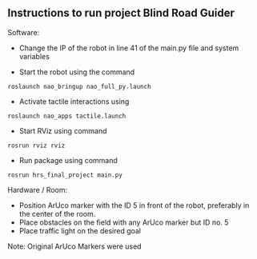 ## Instructions to run project Blind Road Guider

Software:

- Change the IP of the robot in line 41 of the main.py file and system variables

- Start the robot using the command 
```
roslaunch nao_bringup nao_full_py.launch
```

- Activate tactile interactions using
```
roslaunch nao_apps tactile.launch
```
- Start RViz using command 
```
rosrun rviz rviz
```
- Run package using command 
```
rosrun hrs_final_project main.py
```

Hardware / Room:

- Position ArUco marker with the ID 5 in front of the robot, preferably in the center of the room.
- Place obstacles on the field with any ArUco marker but ID no. 5
- Place traffic light on the desired goal<br/>  

Note: Original ArUco Markers were used
